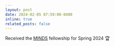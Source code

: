 ```yaml
---
layout: post
date: 2024-02-05 07:59:00-0400
inline: true
related_posts: false
---
```


Received the [MINDS](https://www.minds.jhu.edu/) fellowship for Spring 2024 🏆
